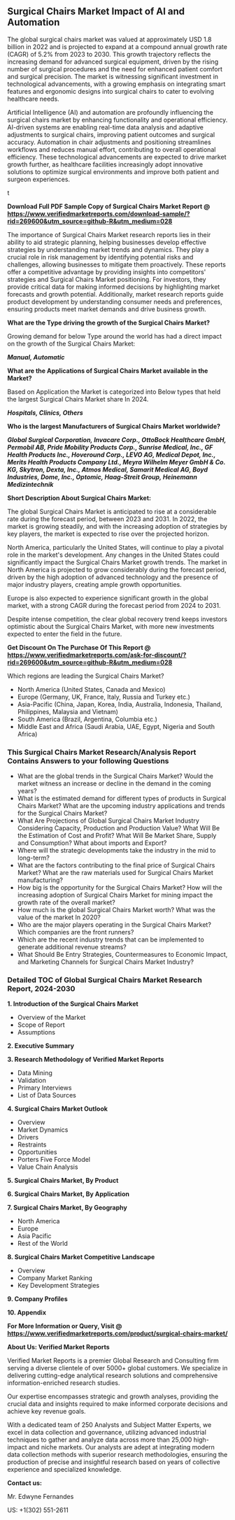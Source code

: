 <h2>Surgical Chairs Market Impact of AI and Automation</h2><p>The global surgical chairs market was valued at approximately USD 1.8 billion in 2022 and is projected to expand at a compound annual growth rate (CAGR) of 5.2% from 2023 to 2030. This growth trajectory reflects the increasing demand for advanced surgical equipment, driven by the rising number of surgical procedures and the need for enhanced patient comfort and surgical precision. The market is witnessing significant investment in technological advancements, with a growing emphasis on integrating smart features and ergonomic designs into surgical chairs to cater to evolving healthcare needs.</p><p>Artificial Intelligence (AI) and automation are profoundly influencing the surgical chairs market by enhancing functionality and operational efficiency. AI-driven systems are enabling real-time data analysis and adaptive adjustments to surgical chairs, improving patient outcomes and surgical accuracy. Automation in chair adjustments and positioning streamlines workflows and reduces manual effort, contributing to overall operational efficiency. These technological advancements are expected to drive market growth further, as healthcare facilities increasingly adopt innovative solutions to optimize surgical environments and improve both patient and surgeon experiences.</p>t</p><p id="" class=""><strong>Download Full PDF Sample Copy of Surgical Chairs Market Report @ <a href="https://www.verifiedmarketreports.com/download-sample/?rid=269600&utm_source=github-R&utm_medium=028" target="_blank">https://www.verifiedmarketreports.com/download-sample/?rid=269600&utm_source=github-R&utm_medium=028</a></strong></p><p>The importance of&nbsp;Surgical Chairs Market research reports lies in their ability to aid strategic planning, helping businesses develop effective strategies by understanding market trends and dynamics. They play a crucial role in risk management by identifying potential risks and challenges, allowing businesses to mitigate them proactively. These reports offer a competitive advantage by providing insights into competitors' strategies and Surgical Chairs Market positioning. For investors, they provide critical data for making informed decisions by highlighting market forecasts and growth potential. Additionally, market research reports guide product development by understanding consumer needs and preferences, ensuring products meet market demands and drive business growth.</p><p><strong>What are the&nbsp;Type driving the growth of the Surgical Chairs Market?</strong></p><p id="" class="">Growing demand for below Type around the world has had a direct impact on the growth of the Surgical Chairs Market:</p><em><strong>Manual, Automatic</strong></em></p><strong>What are the&nbsp;Applications&nbsp;of Surgical Chairs Market available in the Market?</strong></p><p id="" class="">Based on Application the Market is categorized into Below types that held the largest Surgical Chairs Market share In 2024.</p><em><strong>Hospitals, Clinics, Others</strong></em></p><strong>Who is the largest Manufacturers of Surgical Chairs Market worldwide?</strong></p><p><em><strong>Global Surgical Corporation, Invacare Corp., OttoBock Healthcare GmbH, Permobil AB, Pride Mobility Products Corp., Sunrise Medical, Inc., GF Health Products Inc., Hoveround Corp., LEVO AG, Medical Depot, Inc., Merits Health Products Company Ltd., Meyra Wilhelm Meyer GmbH & Co. KG, Skytron, Dexta, Inc., Atmos Medical, Samarit Medical AG, Boyd Industries, Dome, Inc., Optomic, Haag-Streit Group, Heinemann Medizintechnik</strong></em></p><p id="" class=""><strong>Short Description About Surgical Chairs Market:</strong></p><p>The global Surgical Chairs Market is anticipated to rise at a considerable rate during the forecast period, between 2023 and 2031. In 2022, the market is growing steadily, and with the increasing adoption of strategies by key players, the market is expected to rise over the projected horizon.</p><p>North America, particularly the United States, will continue to play a pivotal role in the market's development. Any changes in the United States could significantly impact the Surgical Chairs Market growth trends. The market in North America is projected to grow considerably during the forecast period, driven by the high adoption of advanced technology and the presence of major industry players, creating ample growth opportunities.</p><p>Europe is also expected to experience significant growth in the global market, with a strong CAGR during the forecast period from 2024 to 2031.</p><p>Despite intense competition, the clear global recovery trend keeps investors optimistic about the Surgical Chairs Market, with more new investments expected to enter the field in the future.</p><p id="" class=""><strong>Get Discount On The Purchase Of This Report @ <a href="https://www.verifiedmarketreports.com/ask-for-discount/?rid=269600&utm_source=github-R&utm_medium=028" target="_blank">https://www.verifiedmarketreports.com/ask-for-discount/?rid=269600&utm_source=github-R&utm_medium=028</a></strong></p>Which regions are leading the Surgical Chairs Market?</p><ul><li>North America (United States, Canada and Mexico)</li><li>Europe (Germany, UK, France, Italy, Russia and Turkey etc.)</li><li>Asia-Pacific (China, Japan, Korea, India, Australia, Indonesia, Thailand, Philippines, Malaysia and Vietnam)</li><li>South America (Brazil, Argentina, Columbia etc.)</li><li>Middle East and Africa (Saudi Arabia, UAE, Egypt, Nigeria and South Africa)</li></ul><h3 id="" class="">This Surgical Chairs Market Research/Analysis Report Contains Answers to your following Questions</h3><ul><li>What are the global trends in the Surgical Chairs Market? Would the market witness an increase or decline in the demand in the coming years?</li><li>What is the estimated demand for different types of products in Surgical Chairs Market? What are the upcoming industry applications and trends for the Surgical Chairs Market?</li><li>What Are Projections of Global Surgical Chairs Market Industry Considering Capacity, Production and Production Value? What Will Be the Estimation of Cost and Profit? What Will Be Market Share, Supply and Consumption? What about imports and Export?</li><li>Where will the strategic developments take the industry in the mid to long-term?</li><li>What are the factors contributing to the final price of Surgical Chairs Market? What are the raw materials used for Surgical Chairs Market manufacturing?</li><li>How big is the opportunity for the Surgical Chairs Market? How will the increasing adoption of Surgical Chairs Market for mining impact the growth rate of the overall market?</li><li>How much is the global Surgical Chairs Market worth? What was the value of the market In 2020?</li><li>Who are the major players operating in the Surgical Chairs Market? Which companies are the front runners?</li><li>Which are the recent industry trends that can be implemented to generate additional revenue streams?</li><li>What Should Be Entry Strategies, Countermeasures to Economic Impact, and Marketing Channels for Surgical Chairs Market Industry?</li></ul><h3 id="" class="">Detailed TOC of Global Surgical Chairs Market Research Report, 2024-2030</h3><p id="" class=""><strong>1. Introduction of the Surgical Chairs Market</strong></p><ul><li>Overview of the Market</li><li>Scope of Report</li><li>Assumptions</li></ul><p id="" class=""><strong>2. Executive Summary</strong></p><p id="" class=""><strong>3. Research Methodology of Verified Market Reports</strong></p><ul><li>Data Mining</li><li>Validation</li><li>Primary Interviews</li><li>List of Data Sources</li></ul><p id="" class=""><strong>4. Surgical Chairs Market Outlook</strong></p><ul><li>Overview</li><li>Market Dynamics</li><li>Drivers</li><li>Restraints</li><li>Opportunities</li><li>Porters Five Force Model</li><li>Value Chain Analysis</li></ul><p id="" class=""><strong>5. Surgical Chairs Market, By Product</strong></p><p id="" class=""><strong>6. Surgical Chairs Market, By Application</strong></p><p id="" class=""><strong>7. Surgical Chairs Market, By Geography</strong></p><ul><li>North America</li><li>Europe</li><li>Asia Pacific</li><li>Rest of the World</li></ul><p id="" class=""><strong>8. Surgical Chairs Market Competitive Landscape</strong></p><ul><li>Overview</li><li>Company Market Ranking</li><li>Key Development Strategies</li></ul><p id="" class=""><strong>9. Company Profiles</strong></p><p id="" class=""><strong>10. Appendix</strong></p><p id="" class=""><strong>For More Information or Query, Visit @ <a href="https://www.verifiedmarketreports.com/product/surgical-chairs-market/" target="_blank">https://www.verifiedmarketreports.com/product/surgical-chairs-market/</a></strong></p><p id="" class=""><strong>About Us: Verified Market Reports</strong></p><p id="" class="">Verified Market Reports is a premier Global Research and Consulting firm serving a diverse clientele of over 5000+ global customers. We specialize in delivering cutting-edge analytical research solutions and comprehensive information-enriched research studies.</p><p id="" class="">Our expertise encompasses strategic and growth analyses, providing the crucial data and insights required to make informed corporate decisions and achieve key revenue goals.</p><p id="" class="">With a dedicated team of 250 Analysts and Subject Matter Experts, we excel in data collection and governance, utilizing advanced industrial techniques to gather and analyze data across more than 25,000 high-impact and niche markets. Our analysts are adept at integrating modern data collection methods with superior research methodologies, ensuring the production of precise and insightful research based on years of collective experience and specialized knowledge.</p><p id="" class=""><strong>Contact us:</strong></p><p id="" class="">Mr. Edwyne Fernandes</p><p id="" class="">US: +1(302) 551-2611</p>